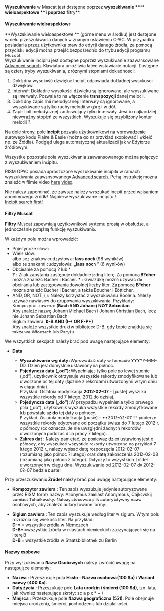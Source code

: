 **Wyszukiwanie** w Muscat jest dostępne poprzez **wyszukiwanie **** wieloaspektowe ** i poprzez** filtry**.

#### Wyszukiwanie  **wieloaspektowe**

**Wyszukiwanie wieloaspektowe ** (górne menu w środku) jest dostępne w celu przeszukiwania danych w znanym ustawieniu OPAC. W przypadku posiadania przez użytkownika praw do edycji danego źródła, za pomocą przycisku edycji można przejść bezpośrednio do trybu edycji programu Muscat.   
Wyszukiwanie incipitu jest dostępne poprzez wyszukiwanie zaawansowane [Advanced search](https://muscat.rism.info/advanced). Klawiatura umożliwia łatwe wstawianie notacji. Dostępne są cztery tryby wyszukiwania, z różnymi stopniami dokładności:

1. Dokładna wysokość dźwięku: Incipit odpowiada dokładnej wysokości dźwięków.  
2. Interwał: Dokładne wysokości dźwięku są ignorowane, ale wyszukiwane są interwały. Pozwala to na włączenie **transpozycji** danej melodii.  
3. Dokładny zapis linii melodycznej: Interwały są ignorowane, a wyszukiwane są tylko ruchy melodii w górę i w dół.  
4. Zapis linii melodycznej zachowujący tylko interwały: Jest to najbardziej niewyraźny stopień ze wszystkich. Wyszukuje się przybliżony kontur melodii ?.  
  
Na dole strony, pole **Incipit** pozwala użytkownikowi na wprowadzenie surowego kodu Plaine & Easie (można go na przykład skopiować i wkleić np. ze Źródła). Podgląd ulega automatycznej aktualizacji jak w Edytorze źródłowym.  
  
Wszystkie pozostałe pola wyszukiwania zaawansowanego można połączyć z wyszukiwaniem incipitu.  
  
RISM OPAC posiada uproszczone wyszukiwanie incipitu w ramach wyszukiwania zaawansowanego [Advanced search](https://muscat.rism.info/advanced). Pełną instrukcję można znaleźć w filmie video [here](https://opac.rism.info/index.php?id=8&L=0#c38) [video](https://youtu.be/HgXFyiXZq5M).   
  
Nie należy zapominać, że zawsze należy wyszukać incipit przed wpisaniem anonimowego źródła! Najpierw wyszukiwanie incipitu !   
[Incipit search first](https://youtu.be/kKc0zzc8cbo)!

#### Filtry Muscat  

**Filtry** Muscat zapewniają użytkownikowi systemu prostą w obsłudze, a jednocześnie potężną funkcję wyszukiwania. 

W każdym polu można wprowadzić:

- Pojedyncze słowa  
- Wiele słów:   
 albo bez znaków cudzysłowia: **lass noch** (98 wyników)  
 albo ze znakami cudzysłowia:  **„lass noch** ” (6 wyników)
- Obcinanie za pomocą ? lub  \*  
**?** :  Znak zapytania zastępuje dokładnie jedną literę. Za pomocą **B?cher** można znaleźć Bucher i Bacher.  **\*** : Gwiazdkę można używać do obcinania lub zastępowania dowolnej liczby liter. Za pomocą **B\*cher** można znaleźć Bucher i Bacher, a także Boucher i Bötticher.
- AND, OR, NOT, ( ): Należy korzystać z wyszukiwania Boole'a. Należy używać nawiasów do grupowania wyszukiwania. Przykłady:  
 Kompozytor zawiera: **(Bach AND Johann) NOT Sebastian**  
 Aby znaleźć nazwę Johann Michael Bach i Johann Christian Bach, lecz nie Johann Sebastian Bach  
 Siglum zawiera: **D-B AND (I-\* OR F-P\*)**   
 Aby znaleźć wszystkie  druki w bibliotece D-B, gdy kopie znajdują się także we Włoszech lub Paryżu.  

 

We wszystkich sekcjach należy brać pod uwagę następujące elementy:

- **Data**

  - **Wyszukiwanie wg daty:** Wprowadzić daty w formacie YYYYY-MM-DD. Dzień jest domyślnie ustawiony na północ.   
  - **Pojedyncza data („od”):** Wypełniając tylko pole po lewej stronie („od”), użytkownik otrzymuje wszystkie rekordy zmodyfikowane lub utworzone od tej daty (łącznie z rekordami utworzonymi w tym dniu w ciągu dnia).  
 Przykład: Ostatnia modyfikacja  **2012-02-07** - [puste] wyszuka wszystkie rekordy od 7 lutego, 2012 do dzisiaj. 
  - **Pojedyncza data („do”)**: W przypadku wypełnienia tylko prawego pola („do”), użytkownik wyszuka wszystkie rekordy zmodyfikowane lub powstałe **aż do** tej daty o północy.  
 Przykład: Ostatnia modyfikacja [puste] -  **2012-02-07 ** pobierze wszystkie rekordy edytowane od początku świata do 7 lutego 2012 r. o północy (co oznacza, że nie uwzględni żadnych rekordów utworzonych podczas dnia pracy 7 lutego).
  - **Zakres dat** : Należy pamiętać, że ponieważ dzień ustawiony jest o północy, aby wyszukać wszystkie rekordy utworzone na przykład 7 lutego 2012 r., należy wpisać datę rozpoczęcia 2012-02-07 (rozumianą jako północ 7 lutego) oraz datę zakończenia 2012-02-08 (rozumianą jako północ 8 lutego). Dotyczy to wszystkich źródeł utworzonych w ciągu dnia. Wyszukiwanie od 2012-02-07 do 2012-02-07 będzie puste! 

 

Przy przeszukiwaniu **Źródeł** należy brać pod uwagę następujące elementy:  

- **Kompozytor zawiera** : Ten zapis wyszukuje jedynie autoryzowane przez RISM formy nazwy: Anonymus zamiast Anonymous, Čajkovskij zamiast Tchaikovsky. Należy stosować plik autorytatywny nazw osobowych, aby znaleźć autoryzowane formy.   

- **Siglum zawiera** : Ten zapis wyszukuje według liter w siglum. W tym polu rozróżnia się wielkość liter. Na przykład:  
**D-\*** = wszystkie źródła w Niemczech  
**D-B\*** =wszystkie źródła w miastach niemieckich zaczynających się na literę B  
**D-B** = wszystkie źródła w Staatsbibliothek zu Berlin

 

#### Nazwy osobowe  

Przy wyszukiwaniu **Nazw Osobowych** należy zwrócić uwagę na następujące elementy:

- **Nazwa** : Przeszukuje pola **Hasło - Nazwa osobowa (100 $a)** i **Wariant nazwy (400 $a)**.
- **Daty życia** : Przeszukuje pole **Lata urodzin i śmierci (100 $d)**, tzn. lata, jak również następujące skróty: sc  a  p  c \*  +  /
- **Miejsca** : Przeszukuje pole **Nazwa geograficzna (551)**. Pole obejmuje miejsca urodzenia, śmierci, pochodzenia lub działalności.